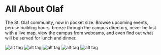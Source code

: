 All About Olaf
==============

The St. Olaf community, now in pocket size. Browse upcoming events, peruse building hours, breeze through the campus directory, never be lost with a live map, view the campus from webcams, and even find out what will be served for lunch and dinner.

![alt tag](http://www.drewvolz.com/all-about-olaf/img/home.png)
![alt tag](http://www.drewvolz.com/all-about-olaf/img/courses.png)
![alt tag](http://www.drewvolz.com/all-about-olaf/img/schedule.png)
![alt tag](http://www.drewvolz.com/all-about-olaf/img/map.png)
![alt tag](http://www.drewvolz.com/all-about-olaf/img/webcam.png)
